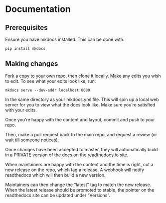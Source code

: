 # Documentation

## Prerequisites

Ensure you have mkdocs installed. This can be done with:

```
pip install mkdocs
```

## Making changes

Fork a copy to your own repo, then clone it locally. Make any edits you wish to edit. To see what your edits look like, run:

```
mkdocs serve --dev-addr localhost:8080
```

In the same directory as your mkdocs.yml file. This will spin up a local web server for you to view what the docs look like. Make sure you’re satisfied with your edits.

Once you’re happy with the content and layout, commit and push to your repo.

Then, make a pull request back to the main repo, and request a review (or wait till someone notices).

Once changes have been accepted to master, they will automatically build in a PRIVATE version of the docs on the readthedocs.io site.

When maintainers are happy with the content and the time is right, cut a new release on the repo, which tag a release. A webhook will notify readthedocs which will then build a new version.

Maintainers can then change the “latest” tag to match the new release. When the
latest release should be promoted to stable, the pointer on the readthedocs site can be updated under “Versions”.